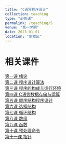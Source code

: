```yaml
---
title: "C语言程序设计"
collection: teaching
type: "必修课"
permalink: /teaching/5
venue: "第一学期"
date: 2023-01-01
location: "东校区"
---
```


相关课件
======
[第一课 绪论](http://zhaiweixin.github.io/files/c_info/lecture_0.pdf)  
[第二课 程序设计算法](http://zhaiweixin.github.io/files/c_info/lecture_1.pdf)  
[第三课 程序的构成与运行环境](http://zhaiweixin.github.io/files/c_info/lecture_2.pdf)  
[第四课 C语言数据存储与运算](http://zhaiweixin.github.io/files/c_info/lecture_3.pdf)  
[第五课 顺序结构程序设计](http://zhaiweixin.github.io/files/c_info/lecture_4.pdf)  
[第六课 选择结构](http://zhaiweixin.github.io/files/c_info/lecture_5.pdf)  
[第七课 循环结构](http://zhaiweixin.github.io/files/c_info/lecture_6.pdf)  
[第八课 数组](http://zhaiweixin.github.io/files/c_info/lecture_7.pdf)  
[第九课 函数](http://zhaiweixin.github.io/files/c_info/lecture_8.pdf)  
[第十课 预处理命令](http://zhaiweixin.github.io/files/c_info/lecture_9.pdf)  
[第十一课 指针](http://zhaiweixin.github.io/files/c_info/lecture_10.pdf)    
